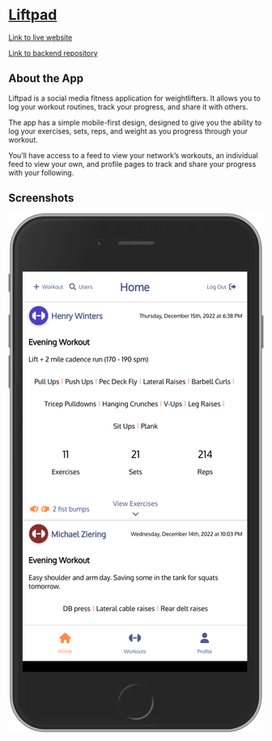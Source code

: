 # [Liftpad](https://liftpad.onrender.com)

[Link to live website](https://liftpad.onrender.com)

[Link to backend repository](https://github.com/HenryWinters/fitness-tracker-backend)

## About the App 

Liftpad is a social media fitness application for weightlifters. It allows you to log your workout routines, track your progress, and share it with others. 

The app has a simple mobile-first design, designed to give you the ability to log your exercises, sets, reps, and weight as you progress through your workout. 

You’ll have access to a feed to view your network’s workouts, an individual feed to view your own, and profile pages to track and share your progress with your following.  

## Screenshots
![Screenshot of home feed on Iphone](src/images/liftpad.onrender.com_home(iPhone%206_7_8%20Plus).png)